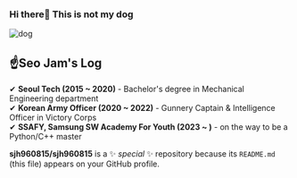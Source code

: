 ### Hi there👋 This is not my dog

![dog](https://user-images.githubusercontent.com/124118518/223658483-1cc8dabc-6baf-4172-8508-0f9f9e57b7e8.png)

## ☝Seo Jam's Log

✔ **Seoul Tech (2015 ~ 2020)** - Bachelor's degree in Mechanical Engineering department  
✔ **Korean Army Officer (2020 ~ 2022)** - Gunnery Captain & Intelligence Officer in Victory Corps  
✔ **SSAFY, Samsung SW Academy For Youth (2023 ~ )** - on the way to be a Python/C++ master  

**sjh960815/sjh960815** is a ✨ _special_ ✨ repository because its `README.md` (this file) appears on your GitHub profile.
